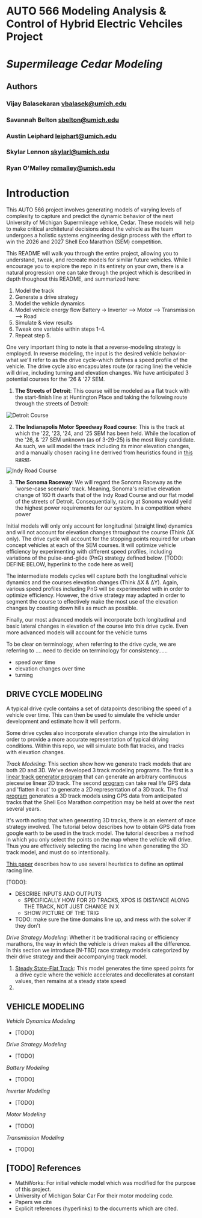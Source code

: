 # AUTO 566 Modeling Analysis & Control of Hybrid Electric Vehciles Project
# $Supermileage$  $Cedar$  $Modeling$
## Authors 
### Vijay Balasekaran   vbalasek@umich.edu
### Savannah Belton     sbelton@umich.edu
### Austin Leiphard     leiphart@umich.edu
### Skylar Lennon       skylarl@umich.edu
### Ryan O'Malley       romalley@umich.edu


# Introduction
This AUTO 566 project involves generating models of varying levels of complexity to capture and predict the dynamic behavior of the next University of Michigan Supermileage vehilce, Cedar. These models will help to make critical architetural decisions about the vehicle as the team undergoes a holistic systems engineering design process with the effort to win the 2026 and 2027 Shell Eco Marathon (SEM) competition. 

This README will walk you through the entire project, allowing you to understand, tweak, and recreate models for similar future vehicles. While I encourage you to explore the repo in its entirety on your own, there is a natural progression one can take through the project which is described in depth thoughout this README, and summarized here:

1. Model the track
2. Generate a drive strategy
3. Model the vehicle dynamics
4. Model vehicle energy flow
    Battery -> Inverter --> Motor --> Transmission --> Road
5. Simulate & view results
6. Tweak one variable within steps 1-4. 
7. Repeat step 5.

One very important thing to note is that a reverse-modeling strategy is employed. In reverse modeling, the input is the desired vehicle behavior-what we'll refer to as the drive cycle-which defines a speed profile of the vehicle. The drive cycle also encapsulates route (or racing line) the vehicle will drive, including turning and elevation changes. We have anticipated 3 potential courses for the '26 & '27 SEM.

1. **The Streets of Detroit**: This course will be modeled as a flat track with the start-finish line at Huntington Place and taking the following route through the streets of Detroit:

![Detroit Course](media/Detroit_Track_Google_Maps.png)

2. **The Indianapolis Motor Speedway Road course**: This is the track at which the '22, '23, '24, and '25 SEM has been held. While the location of the '26, & '27 SEM unknown (as of 3-29-25) is the most likely candidate. As such, we will model the track including its minor elevation changes, and a manually chosen racing line derrived from heuristics found in [this paper](TODO).

![Indy Road Course](media/indy-road-course-layout.jpg)

3. **The Sonoma Raceway**: We will regard the Sonoma Raceway as the 'worse-case scenario' track. Meaning, Sonoma's relative elevation change of 160 ft dwarfs that of the Indy Road Course and our flat model of the streets of Detroit. Consequentially, racing at Sonoma would yeild the highest power requirements for our system. In a competition where power  

Initial models will only only account for longitudinal (straight line) dynamics and will not account for elevation changes throughout the course (Think ΔX only). The drive cycle will account for the stopping points required for urban concept vehicles at each of the SEM courses. It will optimize vehicle efficiency by experimenting with different speed profiles, including variations of the pulse-and-glide (PnG) strategy defined below. 
[TODO: DEFINE BELOW, hyperlink to the code here as well]

The intermediate models cycles will capture both the longitudinal vehicle dynamics and the courses elevation changes (Think ΔX & ΔY). Again, various speed profiles including PnG will be experimented with in order to optimize efficiency. However, the drive strategy may adapted in order to segment the course to effectively make the most use of the elevation changes by coasting down hills as much as possible. 

Finally, our most advanced models will incorporate both longitudinal and basic lateral changes in elevation of the course into this drive cycle. Even more advanced models will account for the vehicle turns

To be clear on terminology, when referring to the drive cycle, we are referring to .... need to decide on terminology for consistency......
- speed over time
- elevation changes over time
- turning

## DRIVE CYCLE MODELING
A typical drive cycle contains a set of datapoints describing the speed of a vehicle over time. This can then be used to simulate the vehicle under development and estimate how it will perform. 

Some drive cycles also incorporate elevation change into the simulation in order to provide a more accurate representation of typical driving conditions. Within this repo, we will simulate both flat tracks, and tracks with elevation changes.

$Track$ $Modeling$: This section show how we generate track models that are both 2D and 3D. We've developed 3 track modeling programs. The first is a [linear track generator program](/drive_cycle/track_modeling/linear_track_generator.m) that can generate an arbitrary continuous piecewise linear 2D track. The second [program](/drive_cycle/track_modeling/linearizeTrack.m) can take real life GPS data and 'flatten it out' to generate a 2D representation of a 3D track. The final [program](/drive_cycle/track_modeling/nonlinear_track_generator.m) generates a 3D track models using GPS data from anticipated tracks that the Shell Eco Marathon competition may be held at over the next several years.

It's worth noting that when generating 3D tracks, there is an element of race strategy involved. The tutorial below describes how to obtain GPS data from google earth to be used in the track model. The tutorial describes a method in which you only select the points on the map where the vehicle will drive. Thus you are effectively selecting the racing line when generating the 3D track model, and must do so intentionally.  

[This paper]() describes how to use several heuristics to define an optimal racing line. 

[TODO]: 
- DESCRIBE INPUTS AND OUTPUTS
    -  SPECIFICALLY HOW FOR 2D TRACKS, XPOS IS DISTANCE ALONG THE TRACK, NOT JUST CHANGE IN X 
    - SHOW PICTURE OF THE TRIG
- TODO: make sure the time domains line up, and mess with the solver if they don't 




$Drive$ $Strategy$ $Modeling$: Whether it be traditional racing or efficiency marathons, the way in which the vehicle is driven makes all the difference. In this section we introduce [N-TBD] race strategy models categorized by their drive strategy and their accompanying track model.

1. [Steady State-Flat Track](/drive_cycle/drive_strat/steady_state_flat_track.m): This model generates the time speed points for a drive cycle where the vehicle accelerates and decellerates at constant values, then remains at a steady state speed  
2. 

## VEHICLE MODELING

$Vehicle$ $Dynamics$ $Modeling$
- [TODO]

$Drive$ $Strategy$ $Modeling$
- [TODO]

$Battery$ $Modeling$
- [TODO]

$Inverter$ $Modeling$
- [TODO]

$Motor$ $Modeling$
- [TODO]

$Transmission$ $Modeling$
- [TODO]


## [TODO] References
- MathWorks: For initial vehicle model which was modified for the purpose of this project. 
- University of Michigan Solar Car For their motor modeling code. 
- Papers we cite
- Explicit references (hyperlinks) to the documents which are cited.